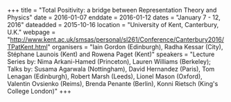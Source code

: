 +++
title = "Total Positivity: a bridge between Representation Theory and Physics"
date = 2016-01-07
enddate = 2016-01-12
dates = "January 7 - 12, 2016"
dateadded = 2015-10-16
location = "University of Kent, Canterbury, U.K."
webpage = "http://www.kent.ac.uk/smsas/personal/sl261/Conference/Canterbury2016/TPatKent.html"
organisers = "Iain Gordon (Edinburgh), Radha Kessar (City), Stéphane Launois (Kent) and Rowena Paget (Kent)"
speakers = "Lecture Series by: Nima Arkani-Hamed (Princeton), Lauren Williams (Berkeley); Talks by: Susama Agarwala (Nottingham), David Hernandez (Paris), Tom Lenagan (Edinburgh), Robert Marsh (Leeds),  Lionel Mason (Oxford), Valentin Ovsienko (Reims), Brenda Penante (Berlin), Konni Rietsch (King's College London)"
+++
